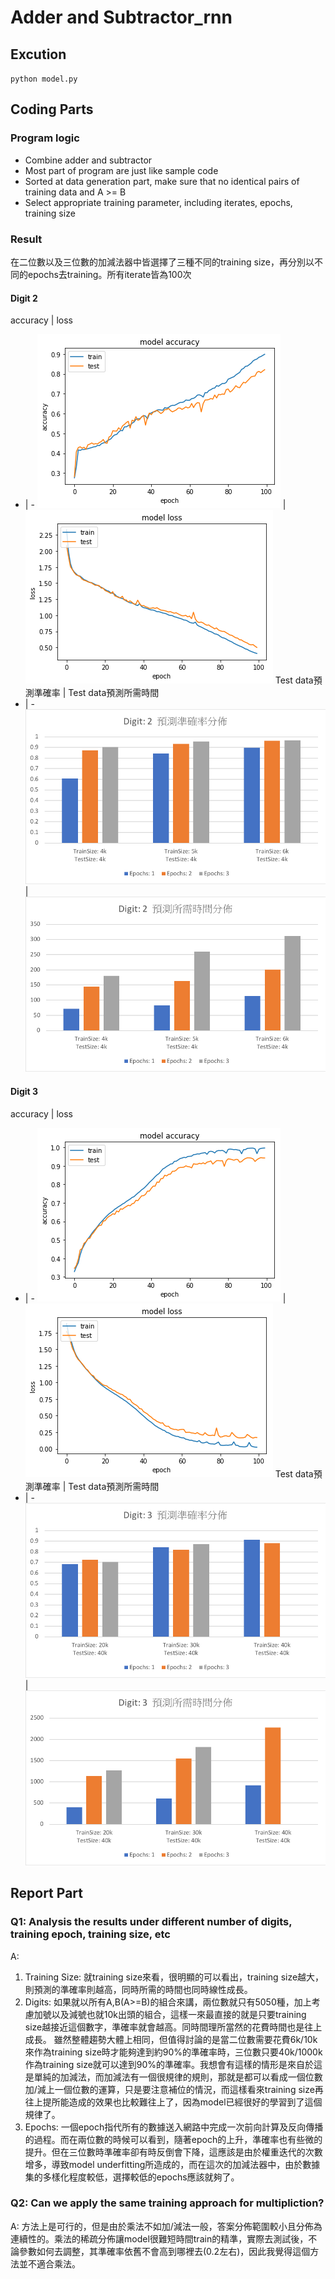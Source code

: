 # Adder and Subtractor_rnn
## Excution
`python model.py`
## Coding Parts
### Program logic
* Combine adder and subtractor
* Most part of program are just like sample code
* Sorted at data generation part, make sure that no identical pairs of training data and A >= B
* Select appropriate training parameter, including iterates, epochs, training size

### Result
在二位數以及三位數的加減法器中皆選擇了三種不同的training size，再分別以不同的epochs去training。所有iterate皆為100次

#### Digit 2
accuracy | loss
- | -
![](img/digit2_acc.png) | ![](img/digit2_loss.png)
Test data預測準確率 | Test data預測所需時間
- | - 
![](img/digit2_msg.png) | ![](img/digit2_time.png)
#### Digit 3
accuracy | loss
- | - 
![](img/digit3_acc.png) | ![](img/digit3_loss.png)
Test data預測準確率 | Test data預測所需時間
- | -
![](img/digit3_msg.png) | ![](img/digit3_time.png)


## Report Part
### Q1: Analysis the results under different number of digits, training epoch, training size, etc
A:
1. Training Size:
就training size來看，很明顯的可以看出，training size越大，則預測的準確率則越高，同時所需的時間也同時線性成長。
2. Digits:
如果就以所有A,B(A>=B)的組合來講，兩位數就只有5050種，加上考慮加號以及減號也就10k出頭的組合，這樣一來最直接的就是只要training size越接近這個數字，準確率就會越高。同時間理所當然的花費時間也是往上成長。
雖然整體趨勢大體上相同，但值得討論的是當二位數需要花費6k/10k來作為training size時才能夠達到約90%的準確率時，三位數只要40k/1000k 作為training size就可以達到90%的準確率。我想會有這樣的情形是來自於這是單純的加減法，而加減法有一個很規律的規則，那就是都可以看成一個位數加/減上一個位數的運算，只是要注意補位的情況，而這樣看來training size再往上提所能造成的效果也比較難往上了，因為model已經很好的學習到了這個規律了。
3. Epochs:
一個epoch指代所有的數據送入網路中完成一次前向計算及反向傳播的過程。而在兩位數的時候可以看到，隨著epoch的上升，準確率也有些微的提升。但在三位數時準確率卻有時反倒會下降，這應該是由於權重迭代的次數增多，導致model underfitting所造成的，而在這次的加減法器中，由於數據集的多樣化程度較低，選擇較低的epochs應該就夠了。

###  Q2: Can we apply the same training approach for multipliction?
A: 方法上是可行的，但是由於乘法不如加/減法一般，答案分佈範圍較小且分佈為連續性的。乘法的稀疏分佈讓model很難短時間train的精準，實際去測試後，不論參數如何去調整，其準確率依舊不會高到哪裡去(0.2左右)，因此我覺得這個方法並不適合乘法。